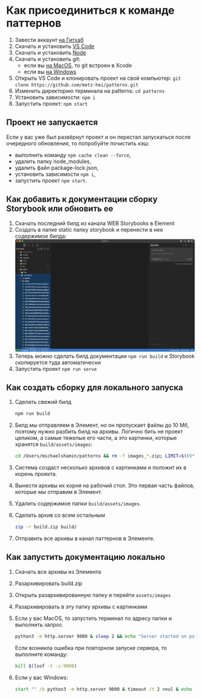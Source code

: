 # Как присоединиться к команде паттернов

1. Завести аккаунт [на Гитхаб](https://github.com/)
2. Скачать и установить [VS Code](https://code.visualstudio.com/)
3. Скачать и установить [Node](https://nodejs.org/en/download/prebuilt-installer)
4. Скачать и установить git:
   - если вы [на MacOS](https://developer.apple.com/xcode/), то git встроен в Xcode
   - если вы [на Windows](https://git-scm.com/downloads/win)
5. Открыть VS Code и клонировать проект на свой компьютер: ```git clone https://github.com/metz-hei/patterns.git```
6. Изменить директорию терминала на patterns: ```cd patterns```
7. Установить зависимости: ```npm i```
8. Запустить проект: ```npm start```

## Проект не запускается

Если у вас уже был развёрнут проект и он перестал запускаться после очередного обновления, то попробуйте почистить кэш:

- выполнить команду `npm cache clean --force`,
- удалить папку node_modules,
- удалить файл package-lock.json,
- установить зависимости `npm i`,
- запустить проект `npm start`.

## Как добавить к документации сборку Storybook или обновить ее

1. Скачать последний билд из канала WEB Storybooks в Element
2. Создать в папке static папку storybook и перенести в нее содержимое билда:
   ![Сборка Storybook](./static/img/storybook.png)
3. Теперь можно сделать билд документации `npm run build` и Storybook скопируется туда автоматически
4. Запустить проект `npm run serve`

## Как создать сборку для локального запуска

1. Сделать свежий билд

   ```bash
   npm run build
   ```

2. Билд мы отправляем в Элемент, но он пропускает файлы до 10 Мб, поэтому нужно разбить билд на архивы. Логично бить не проект целиком, а самые тяжелые его части, а это картинки, которые хранятся `build/assets/images`:

   ```bash
   cd /Users/michaelshamin/patterns && rm -f images_*.zip; LIMIT=$((9*1024*1024)); idx=1; sum=0; files=(); mkdir -p split_zip_tmp >/dev/null 2>&1; rm -f split_zip_tmp/filelist.txt; for f in build/assets/images/*; do [ -f "$f" ] || continue; sz=$(stat -f %z "$f"); if [ $sum -gt 0 ] && [ $((sum + sz)) -gt $LIMIT ]; then printf "%s\n" "${files[@]}" > split_zip_tmp/filelist.txt; printf -v zipname "images_%03d.zip" "$idx"; zip -9 -q -j -@ "$zipname" < split_zip_tmp/filelist.txt; idx=$((idx+1)); sum=0; files=(); fi; files+=("$f"); sum=$((sum + sz)); done; if [ ${#files[@]} -gt 0 ]; then printf "%s\n" "${files[@]}" > split_zip_tmp/filelist.txt; printf -v zipname "images_%03d.zip" "$idx"; zip -9 -q -j -@ "$zipname" < split_zip_tmp/filelist.txt; fi; rm -rf split_zip_tmp; ls -lh images_*.zip | cat
   ```

3. Система создаст несколько архивов с картинками и положит их в корень проекта.
4. Вынести архивы их корня на рабочий стол. Это первая часть файлов, которые мы отправим в Элемент.
5. Удалить содержимое папки `build/assets/images`.
6. Сделать архив со всем остальным
   
   ```bash
   zip -r build.zip build/
   ```
7. Отправить все архивы в канал паттернов в Элементе.


## Как запустить документацию локально

1. Скачать все архивы из Элемента
2. Разархивировать build.zip
3. Открыть разархивированную папку и перейти `assets/images`
4. Разархивировать в эту папку архивы с картинками
5. Если у вас MacOS, то запустить терминал по адресу папки и выполнить запрос

   ```bash
   python3 -m http.server 9000 & sleep 2 && echo "Server started on port 9000" && open http://localhost:9000
   ```

   Если возникла ошибка при повторном запуске сервера, то выполните команду:

   ```bash
   kill $(lsof -t -i:9000)
   ```

6. Если у вас Windows:

   ```cmd
   start "" /b python3 -m http.server 9000 & timeout /t 2 >nul & echo Server started on port 9000 & start "" http://localhost:9000
   ```
